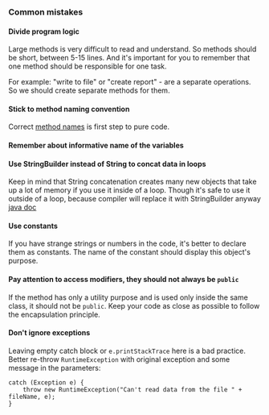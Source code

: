 ### Common mistakes

#### Divide program logic
Large methods is very difficult to read and understand. So methods should be short, between 5-15 lines.
And it's important for you to remember that one method should be responsible for one task.

For example: "write to file" or "create report" - are a separate operations. So we should create separate methods for them.

#### Stick to method naming convention
Correct [method names](https://mate-academy.github.io/style-guides/java/java.html#s5.2.3-method-names) is first step to pure code.

#### Remember about informative name of the variables

#### Use StringBuilder instead of String to concat data in loops
Keep in mind that String concatenation creates many new objects that take up a lot of memory if you use it inside 
of a loop. Though it's safe to use it outside of a loop, because compiler will replace it with StringBuilder anyway  [java doc](https://docs.oracle.com/javase/7/docs/api/java/lang/String.html)

#### Use constants
If you have strange strings or numbers in the code, it's better to declare them as constants.
The name of the constant should display this object's purpose.

#### Pay attention to access modifiers, they should not always be `public`
If the method has only a utility purpose and is used only inside the same class, it should not be 
`public`. Keep your code as close as possible to follow the encapsulation principle.

#### Don't ignore exceptions
Leaving empty catch block or `e.printStackTrace` here is a bad practice. 
Better re-throw `RuntimeException` with original exception and some message in the parameters:
```
catch (Exception e) {
    throw new RuntimeException("Can't read data from the file " + fileName, e);
}
```
